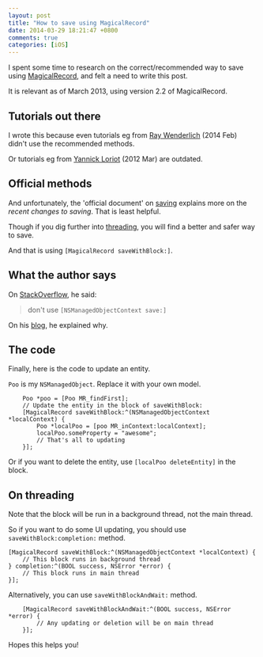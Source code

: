 ```yaml
---
layout: post
title: "How to save using MagicalRecord"
date: 2014-03-29 18:21:47 +0800
comments: true
categories: [iOS]
---
```


I spent some time to research on the correct/recommended way to save using [MagicalRecord](https://github.com/magicalpanda/MagicalRecord), and felt a need to write this post.

It is relevant as of March 2013, using version 2.2 of MagicalRecord.

<!-- more -->

## Tutorials out there

I wrote this because even tutorials eg from [Ray Wenderlich](http://www.raywenderlich.com/56879/magicalrecord-tutorial-ios) (2014 Feb) didn't use the recommended methods.

Or tutorials eg from [Yannick Loriot](http://yannickloriot.com/2012/03/magicalrecord-how-to-make-programming-with-core-data-pleasant/) (2012 Mar) are outdated.


## Official methods

And unfortunately, the 'official document' on [saving](https://github.com/magicalpanda/MagicalRecord/blob/master/Docs/Saving.md) explains more on the _recent changes to saving_. That is least helpful.

Though if you dig further into [threading](https://github.com/magicalpanda/MagicalRecord/blob/master/Docs/Threads.md), you will find a better and safer way to save.

And that is using `[MagicalRecord saveWithBlock:]`.


## What the author says

On [StackOverflow](http://stackoverflow.com/a/15551603/242682), he said:

> don't use `[NSManagedObjectContext save:]`

On his [blog](http://saulmora.com/2013/09/15/why-contextforcurrentthread-doesn-t-work-in-magicalrecord/), he explained why.


## The code

Finally, here is the code to update an entity.

`Poo` is my `NSManagedObject`. Replace it with your own model.

```objc
    Poo *poo = [Poo MR_findFirst];
    // Update the entity in the block of saveWithBlock:
    [MagicalRecord saveWithBlock:^(NSManagedObjectContext *localContext) {
        Poo *localPoo = [poo MR_inContext:localContext];
        localPoo.someProperty = "awesome";
        // That's all to updating
    }];
```

Or if you want to delete the entity, use `[localPoo deleteEntity]` in the block.


## On threading

Note that the block will be run in a background thread, not the main thread.

So if you want to do some UI updating, you should use `saveWithBlock:completion:` method.

```objc
[MagicalRecord saveWithBlock:^(NSManagedObjectContext *localContext) {
    // This block runs in background thread
} completion:^(BOOL success, NSError *error) {
    // This block runs in main thread
}];
```

Alternatively, you can use `saveWithBlockAndWait:` method.

```objc
    [MagicalRecord saveWithBlockAndWait:^(BOOL success, NSError *error) {
        // Any updating or deletion will be on main thread
    }];
```

Hopes this helps you!

